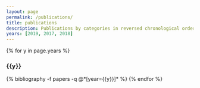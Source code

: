 ```yaml
---
layout: page
permalink: /publications/
title: publications
description: Publications by categories in reversed chronological order. Generated by jekyll-scholar.
years: [2019, 2017, 2018]
---
```


{% for y in page.years %}
  <h3 class="year">{{y}}</h3>
  {% bibliography -f papers -q @*[year={{y}}]* %}
{% endfor %}
